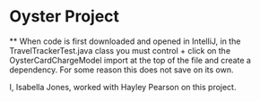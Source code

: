 # Oyster Project
** When code is first downloaded and opened in IntelliJ, in the TravelTrackerTest.java class you must control + click on the OysterCardChargeModel import at the top of the file and create a dependency. For some reason this does not save on its own. 

I, Isabella Jones, worked with Hayley Pearson on this project.
